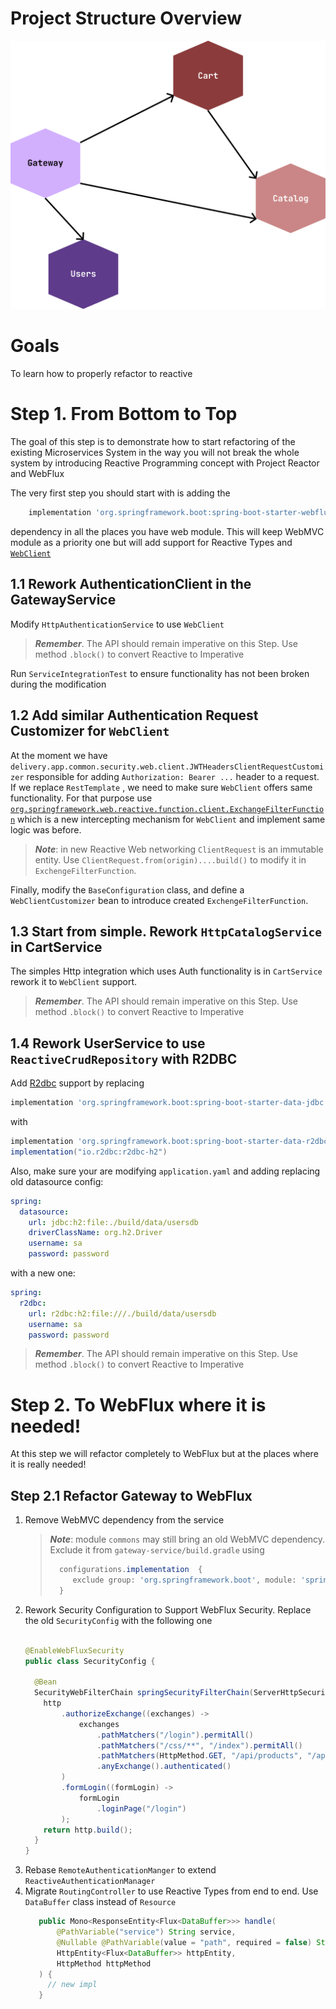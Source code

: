 # Project Structure Overview

![Application Architecture](./system.png)

# Goals

To learn how to properly refactor to reactive

# Step 1. From Bottom to Top

The goal of this step is to demonstrate how to start refactoring of the existing Microservices
System in the way you will not break the whole system by introducing Reactive Programming concept
with Project Reactor and WebFlux

The very first step you should start with is adding the

```groovy
    implementation 'org.springframework.boot:spring-boot-starter-webflux'
```

dependency in all the places you have web module. This will keep WebMVC module as a priority one but
will add support for Reactive Types
and [`WebClient`](https://docs.spring.io/spring-framework/docs/current/reference/html/web-reactive.html#webflux-client)

## 1.1 Rework AuthenticationClient in the GatewayService

Modify `HttpAuthenticationService` to use `WebClient`

> ***Remember***. The API should remain imperative on this Step.
> Use method `.block()` to convert Reactive to Imperative

Run `ServiceIntegrationTest` to ensure functionality has not been broken during the modification

## 1.2 Add similar Authentication Request Customizer for `WebClient`

At the moment we have `delivery.app.common.security.web.client.JWTHeadersClientRequestCustomizer`
responsible for adding `Authorization: Bearer ...` header to a request. If we replace `RestTemplate`
, we need to make sure `WebClient` offers same functionality. For that purpose
use [`org.springframework.web.reactive.function.client.ExchangeFilterFunction`](https://docs.spring.io/spring-framework/docs/current/reference/html/web-reactive.html#webflux-client-filter)
which is a new intercepting mechanism for `WebClient` and implement same logic was before.

> ***Note***: in new Reactive Web networking `ClientRequest` is an immutable entity.
> Use `ClientRequest.from(origin)....build()` to modify it in `ExchengeFilterFunction`.


Finally, modify the `BaseConfiguration` class, and define a `WebClientCustomizer` bean to introduce
created `ExchengeFilterFunction`.

## 1.3 Start from simple. Rework `HttpCatalogService` in CartService

The simples Http integration which uses Auth functionality is in `CartService` rework it
to `WebClient` support.

> ***Remember***. The API should remain imperative on this Step.
> Use method `.block()` to convert Reactive to Imperative

## 1.4 Rework UserService to use `ReactiveCrudRepository` with R2DBC

Add [R2dbc](https://docs.spring.io/spring-framework/docs/current/reference/html/data-access.html#r2dbc)
support by replacing

```groovy
implementation 'org.springframework.boot:spring-boot-starter-data-jdbc'
```

with

```groovy
implementation 'org.springframework.boot:spring-boot-starter-data-r2dbc'
implementation("io.r2dbc:r2dbc-h2")
```

Also, make sure your are modifying `application.yaml` and adding replacing old datasource config:

```yaml
spring:
  datasource:
    url: jdbc:h2:file:./build/data/usersdb
    driverClassName: org.h2.Driver
    username: sa
    password: password
```

with a new one:

```yaml
spring:
  r2dbc:
    url: r2dbc:h2:file:///./build/data/usersdb
    username: sa
    password: password
```

> ***Remember***. The API should remain imperative on this Step.
> Use method `.block()` to convert Reactive to Imperative

# Step 2. To WebFlux where it is needed!

At this step we will refactor completely to WebFlux but at the places where it is really needed!

## Step 2.1 Refactor Gateway to WebFlux

1. Remove WebMVC dependency from the service
   > ***Note***: module `commons` may still bring an old WebMVC dependency.
   > Exclude it from `gateway-service/build.gradle` using 
   >  ```gradle
   >    configurations.implementation  {
   >       exclude group: 'org.springframework.boot', module: 'spring-boot-starter-web'
   >    } 
   >  ```
2. Rework Security Configuration to Support WebFlux Security. Replace the old `SecurityConfig` with
   the following one
    ```java
    
    @EnableWebFluxSecurity
    public class SecurityConfig {
    
      @Bean
      SecurityWebFilterChain springSecurityFilterChain(ServerHttpSecurity http) {
        http
            .authorizeExchange((exchanges) ->
                exchanges
                    .pathMatchers("/login").permitAll()
                    .pathMatchers("/css/**", "/index").permitAll()
                    .pathMatchers(HttpMethod.GET, "/api/products", "/api/products/*").permitAll()
                    .anyExchange().authenticated()
            )
            .formLogin((formLogin) ->
                formLogin
                    .loginPage("/login")
            );
        return http.build();
      }
    }
    ```
3. Rebase `RemoteAuthenticationManger` to extend `ReactiveAuthenticationManager`
4. Migrate `RoutingController` to use Reactive Types from end to end. Use `DataBuffer` class instead
   of `Resource`
   ```java
      public Mono<ResponseEntity<Flux<DataBuffer>>> handle(
          @PathVariable("service") String service, 
          @Nullable @PathVariable(value = "path", required = false) String path,
          HttpEntity<Flux<DataBuffer>> httpEntity, 
          HttpMethod httpMethod
      ) {
        // new impl
      }
   ```




     